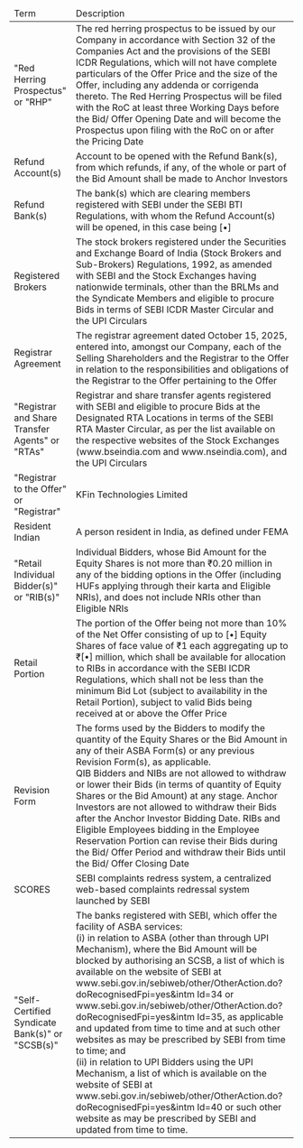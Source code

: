 <table><thead><tr><td>Term</td><td>Description</td></tr></thead><tbody><tr><td>"Red Herring Prospectus" or "RHP"</td><td>The red herring prospectus to be issued by our Company in accordance with Section 32 of the Companies Act and the provisions of the SEBI ICDR Regulations, which will not have complete particulars of the Offer Price and the size of the Offer, including any addenda or corrigenda thereto. The Red Herring Prospectus will be filed with the RoC at least three Working Days before the Bid/ Offer Opening Date and will become the Prospectus upon filing with the RoC on or after the Pricing Date</td></tr><tr><td>Refund Account(s)</td><td>Account to be opened with the Refund Bank(s), from which refunds, if any, of the whole or part of the Bid Amount shall be made to Anchor Investors</td></tr><tr><td>Refund Bank(s)</td><td>The bank(s) which are clearing members registered with SEBI under the SEBI BTI Regulations, with whom the Refund Account(s) will be opened, in this case being [•]</td></tr><tr><td>Registered Brokers</td><td>The stock brokers registered under the Securities and Exchange Board of India (Stock Brokers and Sub-Brokers) Regulations, 1992, as amended with SEBI and the Stock Exchanges having nationwide terminals, other than the BRLMs and the Syndicate Members and eligible to procure Bids in terms of SEBI ICDR Master Circular and the UPI Circulars</td></tr><tr><td>Registrar Agreement</td><td>The registrar agreement dated October 15, 2025, entered into, amongst our Company, each of the Selling Shareholders and the Registrar to the Offer in relation to the responsibilities and obligations of the Registrar to the Offer pertaining to the Offer</td></tr><tr><td>"Registrar and Share Transfer Agents" or "RTAs"</td><td>Registrar and share transfer agents registered with SEBI and eligible to procure Bids at the Designated RTA Locations in terms of the SEBI RTA Master Circular, as per the list available on the respective websites of the Stock Exchanges (www.bseindia.com and www.nseindia.com), and the UPI Circulars</td></tr><tr><td>"Registrar to the Offer" or "Registrar"</td><td>KFin Technologies Limited</td></tr><tr><td>Resident Indian</td><td>A person resident in India, as defined under FEMA</td></tr><tr><td>"Retail Individual Bidder(s)" or "RIB(s)"</td><td>Individual Bidders, whose Bid Amount for the Equity Shares is not more than ₹0.20 million in any of the bidding options in the Offer (including HUFs applying through their karta and Eligible NRIs), and does not include NRIs other than Eligible NRIs</td></tr><tr><td>Retail Portion</td><td>The portion of the Offer being not more than 10% of the Net Offer consisting of up to [•] Equity Shares of face value of ₹1 each aggregating up to ₹[•] million, which shall be available for allocation to RIBs in accordance with the SEBI ICDR Regulations, which shall not be less than the minimum Bid Lot (subject to availability in the Retail Portion), subject to valid Bids being received at or above the Offer Price</td></tr><tr><td>Revision Form</td><td>The forms used by the Bidders to modify the quantity of the Equity Shares or the Bid Amount in any of their ASBA Form(s) or any previous Revision Form(s), as applicable.<br>QIB Bidders and NIBs are not allowed to withdraw or lower their Bids (in terms of quantity of Equity Shares or the Bid Amount) at any stage. Anchor Investors are not allowed to withdraw their Bids after the Anchor Investor Bidding Date. RIBs and Eligible Employees bidding in the Employee Reservation Portion can revise their Bids during the Bid/ Offer Period and withdraw their Bids until the Bid/ Offer Closing Date</td></tr><tr><td>SCORES</td><td>SEBI complaints redress system, a centralized web-based complaints redressal system launched by SEBI</td></tr><tr><td>"Self-Certified Syndicate Bank(s)" or "SCSB(s)"</td><td>The banks registered with SEBI, which offer the facility of ASBA services:<br>(i) in relation to ASBA (other than through UPI Mechanism), where the Bid Amount will be blocked by authorising an SCSB, a list of which is available on the website of SEBI at www.sebi.gov.in/sebiweb/other/OtherAction.do?doRecognisedFpi=yes&amp;intm Id=34 or www.sebi.gov.in/sebiweb/other/OtherAction.do?doRecognisedFpi=yes&amp;intm Id=35, as applicable and updated from time to time and at such other websites as may be prescribed by SEBI from time to time; and<br>(ii) in relation to UPI Bidders using the UPI Mechanism, a list of which is available on the website of SEBI at www.sebi.gov.in/sebiweb/other/OtherAction.do?doRecognisedFpi=yes&amp;intm Id=40 or such other website as may be prescribed by SEBI and updated from time to time.</td></tr></tbody></table>